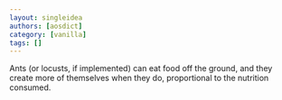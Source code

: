 ```yaml
---
layout: singleidea
authors: [aosdict]
category: [vanilla]
tags: []
---
```

Ants (or locusts, if implemented) can eat food off the ground, and they create more of themselves when they do, proportional to the nutrition consumed.
